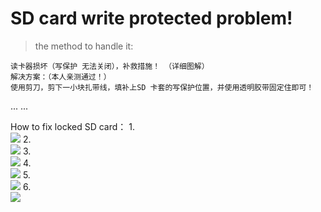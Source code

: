 
# SD card write protected problem!

> the method to handle it:

    读卡器损坏（写保护 无法关闭），补救措施！ （详细图解）
    解决方案：（本人亲测通过！）
    使用剪刀，剪下一小块扎带线，填补上SD 卡套的写保护位置，并使用透明胶带固定住即可！

...
...

How to fix locked SD card： 
1.  
  ![](https://github.com/xgqfrms/my-problems-handler/tree/master/images/x.png)
2.  
  ![](https://github.com/xgqfrms/my-problems-handler/tree/master/images/x.png)
3.  
  ![](https://github.com/xgqfrms/my-problems-handler/tree/master/images/x.png)
4.  
  ![](https://github.com/xgqfrms/my-problems-handler/tree/master/images/x.png)
5.  
  ![](https://github.com/xgqfrms/my-problems-handler/tree/master/images/x.png)
6.  
  ![](https://github.com/xgqfrms/my-problems-handler/tree/master/images/x.png)

